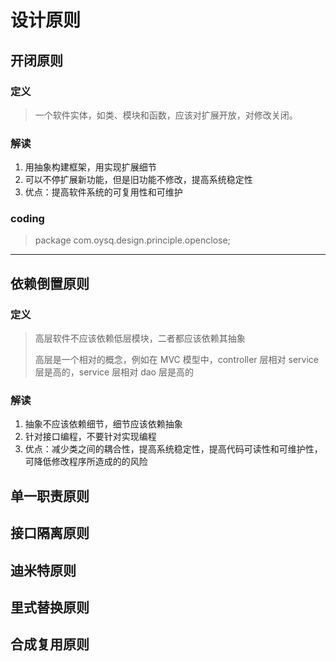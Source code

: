 
# 设计原则

## 开闭原则

### 定义
> 一个软件实体，如类、模块和函数，应该对扩展开放，对修改关闭。

### 解读
1. 用抽象构建框架，用实现扩展细节
2. 可以不停扩展新功能，但是旧功能不修改，提高系统稳定性
3. 优点：提高软件系统的可复用性和可维护

### coding

> package com.oysq.design.principle.openclose;

---

## 依赖倒置原则

### 定义
> 高层软件不应该依赖低层模块，二者都应该依赖其抽象
> 
> 高层是一个相对的概念，例如在 MVC 模型中，controller 层相对 service 层是高的，service 层相对 dao 层是高的

### 解读
1. 抽象不应该依赖细节，细节应该依赖抽象
2. 针对接口编程，不要针对实现编程
3. 优点：减少类之间的耦合性，提高系统稳定性，提高代码可读性和可维护性，可降低修改程序所造成的的风险

## 单一职责原则

## 接口隔离原则

## 迪米特原则

## 里式替换原则

## 合成复用原则















